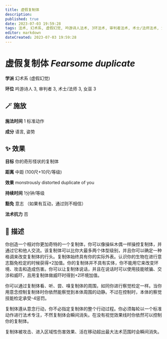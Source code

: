 ```yaml
---
title: 虚假复制体
description: 
published: true
date: 2023-07-03 19:59:28
tags: 法术, 幻术系, 虚假幻觉, 吟游诗人法术, 3环法术, 审判者法术, 术士/法师法术, 女巫法术
editor: markdown
dateCreated: 2023-07-03 19:59:28
---
```


# **虚假复制体** *Fearsome duplicate*

**学派** 幻术系 (虚假幻觉) 

**环位** 吟游诗人 3, 审判者 3, 术士/法师 3, 女巫 3

## 🪄 施放

**施法时间** 1 标准动作

**成分** 语言, 姿势

## ✨ 效果 

**目标** 你的奇形怪状的复制体 

**距离** 中距 (100尺+10尺/等级) 

**效果** monstrously distorted duplicate of you 

**持续时间** 1分钟/等级 

**豁免** 意志 （如果有互动，通过则不相信）

**法术抗力** 否

## 📖 描述

你创造一个相对你更加奇特的一个复制体，你可以像操纵木偶一样操控复制体，并通过它和他人交流。该复制体可以比你大最多两个体型级别，并且你可以确定一种格调来改变复制体的行头。复制体始终具有你的实际外表。认识你的生物在进行意志豁免检定的时候获得+2加值。你的复制体并不具有实体，你不能用它来改变环境、攻击和造成伤害。你可以让复制体说话，并且在说话时可以使用技能唬骗、交涉和威吓，且用复制体做威吓时得到+2环境加值。

你可以通过复制体看、听、尝、嗅复制体的周围，如同你进行察觉检定一样。当你用意念控制复制体时你依然能察觉到本体周围的动静。不过在控制时，本体的察觉技能检定承受-4惩罚。

复制体遵从意念行动，你不必指定复制体的整个行动过程。你必须每轮以一个标准动作进行法术专注，不然复制体会瞬间消失。在没有视觉效果线时你依然可以控制你的复制体。

复制体被攻击、进入区域性伤害效果、活在移动超出最大法术范围时会瞬间消失。
    